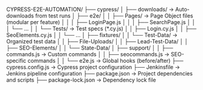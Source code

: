CYPRESS-E2E-AUTOMATION/
├── cypress/
│   ├── downloads/                           → Auto-downloads from test runs
│   ├── e2e/
│   │   ├── Pages/                           → Page Object files (modular per feature)
│   │   │   ├── LoginPage.js
│   │   │   ├── SearchPage.js
│   │   │   └── ...
│   │   └── Tests/                           → Test specs (*.cy.js)
│   │       ├── Login.cy.js
│   │       ├── SeoElements.cy.js
│   │       └── ...
│   ├── fixtures/
│   │   └── Test-Data/                       → Organized test data
│   │       ├── File-Uploads/
│   │       ├── Lead-Test-Data/
│   │       ├── SEO-Elements/
│   │       └── State-Data/
│   ├── support/
│   │   ├── commands.js                      → Custom commands
│   │   ├── seocommands.js                   → SEO-specific commands
│   │   └── e2e.js                           → Global hooks (before/after)
├── cypress.config.js                        → Cypress project configuration
├── Jenkinsfile                              → Jenkins pipeline configuration
├── package.json                             → Project dependencies and scripts
├── package-lock.json                        → Dependency lock file
